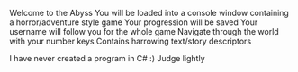 Welcome to the Abyss
You will be loaded into a console window containing a horror/adventure style game
Your progression will be saved
Your username will follow you for the whole game
Navigate through the world with your number keys
Contains harrowing text/story descriptors

I have never created a program in C# :) Judge lightly
